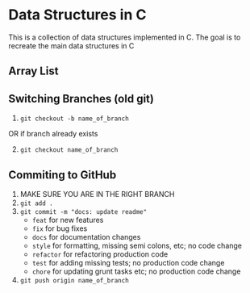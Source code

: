 # Data Structures in C

This is a collection of data structures implemented in C. The goal is to recreate the main data structures in C

## Array List

## Switching Branches (old git)

1. `git checkout -b name_of_branch`

OR if branch already exists

2. `git checkout name_of_branch`

## Commiting to GitHub

1. MAKE SURE YOU ARE IN THE RIGHT BRANCH
2. `git add .`
3. `git commit -m "docs: update readme"`
    - `feat` for new features
    - `fix` for bug fixes
    - `docs` for documentation changes
    - `style` for formatting, missing semi colons, etc; no code change
    - `refactor` for refactoring production code
    - `test` for adding missing tests; no production code change
    - `chore` for updating grunt tasks etc; no production code change
4. `git push origin name_of_branch`


